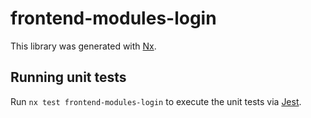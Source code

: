 # frontend-modules-login

This library was generated with [Nx](https://nx.dev).

## Running unit tests

Run `nx test frontend-modules-login` to execute the unit tests via [Jest](https://jestjs.io).
